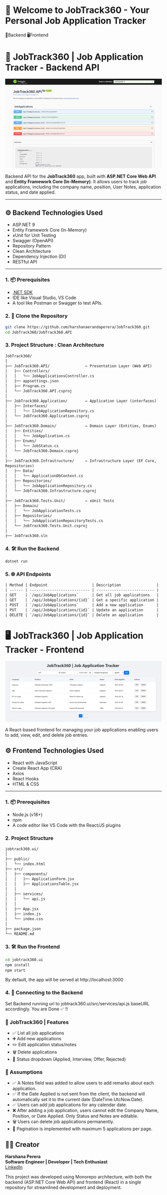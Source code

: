 # 🚀 Welcome to JobTrack360 - Your Personal Job Application Tracker
🔧Backend 
🖥️Frontend

# 🔧 JobTrack360 | Job Application Tracker - Backend API

![Job Tracker Banner](./assets/SwaggerImg.png)

Backend API for the **JobTrack360** app, built with **ASP.NET Core Web API** and **Entity Framework Core (In-Memory)**. 
It allows users to track job applications, including the company name, position, User Notes, application status, and date applied.

---

## ⚙️ Backend Technologies Used

- ASP.NET 9
- Entity Framework Core (In-Memory)
- xUnit for Unit Testing
- Swagger (OpenAPI)
- Repository Pattern
- Clean Architecture
- Dependency Injection (DI)
- RESTful API

---


### 1. 📦 Prerequisites

- [.NET SDK](https://dotnet.microsoft.com/en-us/download)
- IDE like Visual Studio, VS Code
- A tool like Postman or Swagger to test APIs.

### 2. 📁 Clone the Repository

```bash
git clone https://github.com/harshanaerandaperera/JobTrack360.git
cd JobTrack360/JobTrack360.API
```

### 3. Project Structure : Clean Architecture

```
JobTrack360/
│
├── JobTrack360.API/                ← Presentation Layer (Web API)
│   ├── Controllers/
│   │   └── JobApplicationsController.cs
│   ├── appsettings.json
│   ├── Program.cs
│   └── JobTrack360.API.csproj
│
├── JobTrack360.Application/        ← Application Layer (interfaces)
│   ├── Interfaces/
│   │   └── IJobApplicationRepository.cs
│   └── JobTrack360.Application.csproj
│
├── JobTrack360.Domain/             ← Domain Layer (Entities, Enums)
│   ├── Entities/
│   │   └── JobApplication.cs
│   ├── Enums/
│	│   └── JobStatus.cs
│   └── JobTrack360.Domain.csproj
│
├── JobTrack360.Infrastructure/     ← Infrastructure Layer (EF Core, Repositories)
│   ├── Data/
│   │   └── ApplicationDbContext.cs
│   ├── Repositories/
│   │   └── JobApplicationRepository.cs
│   └── JobTrack360.Infrastructure.csproj
│
├── JobTrack360.Tests.Unit/	        ← xUnit Tests
│	├── Domain/
│	│   └── JobApplicationTests.cs
│	├── Repositories/
│	│   └── JobApplicationRepositoryTests.cs
│	└──	JobTrack360.Tests.Unit.csproj
│
├── JobTrack360.sln
```

### 4. 🛠️ Run the Backend
```bash
dotnet run
```

### 5. 🌐 API Endpoints

```
| Method | Endpoint                    | Description                |
| ------ | --------------------------- | -------------------------- |
| GET    | `/api/JobApplications`      | Get all job applications   |
| GET    | `/api/JobApplications/{id}` | Get a specific application |
| POST   | `/api/JobApplications`      | Add a new application      |
| PUT    | `/api/JobApplications/{id}` | Update an application      |
| DELETE | `/api/JobApplications/{id}` | Delete an application      |
```


# 🖥️ JobTrack360 | Job Application Tracker - Frontend

![Job Tracker Banner](./assets/FEImg.png)

A React-based frontend for managing your job applications enabling users to add, view, edit, and delete job entries.

## ⚙️ Frontend Technologies Used

- React with JavaScript
- Create React App (CRA)
- Axios
- React Hooks
- HTML & CSS

---

### 1. 📦 Prerequisites

- Node.js (v18+)
- npm
- A code editor like VS Code with the React/JS plugins

### 2. Project Structure

```
jobtrack360.ui/
│
├── public/
│	└── index.html
├── src/
│   ├── components/
│   │   ├── ApplicationForm.jsx
│   │   ├── ApplicationsTable.jsx
│   │
│   ├── services/
│   │   └── api.js
│   │
│   ├── App.jsx
│   ├── index.js
│   └── index.css
│
├── package.json
└── README.md

```

### 3. 🛠️ Run the Frontend
```bash
cd jobtrack360.ui
npm install
npm start
```
By default, the app will be served at http://localhost:3000

### 4. 🔗 Connecting to the Backend
Set Backend running url to jobtrack360.ui/src/services/api.js baseURL accordingly.
You are Done ✅ !!

### 🎨 JobTrack360 | Features

- ✅ List all job applications
- ➕ Add new applications
- ✏️ Edit application status/notes
- 🗑️ Delete applications
- 🔽 Status dropdown (Applied, Interview, Offer, Rejected)

### 🧪 Assumptions

- ✅ A Notes field was added to allow users to add remarks about each application.
- ✅ If the Date Applied is not sent from the client, the backend will automatically set it to the current date (DateTime.UtcNow.Date).
- ✅ Users can add job applications for any calendar date.
- ❌ After adding a job application, users cannot edit the Company Name, Position, or Date Applied. Only Status and Notes are editable.
- 🗑️ Users can delete job applications permanently.
- 📄 Pagination is implemented with maximum 5 applications per page.


## 👨‍💻 **Creator**

**Harshana Perera**  
**Software Engineer | Developer | Tech Enthusiast**  
[LinkedIn](https://www.linkedin.com/in/harshanaerandaperera/)

This project was developed using Monorepo architecture, with both the backend (ASP.NET Core Web API) and frontend (React) in a single repository for streamlined development and deployment.